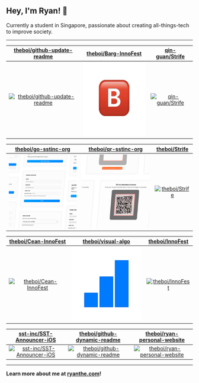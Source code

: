 ## Hey, I'm Ryan! 👋

Currently a student in Singapore, passionate about creating all-things-tech to improve society. 

---

| [theboi/github-update-readme](https://github.com/theboi/github-update-readme) | [theboi/Barg-InnoFest](https://github.com/theboi/Barg-InnoFest) | [qin-guan/Strife](https://github.com/qin-guan/Strife) |
| :-: | :-: | :-: |
| <a href="https://github.com/theboi/github-update-readme"><img src="https://github.com/theboi/github-update-readme/raw/master/DISPLAY.jpg" alt="theboi/github-update-readme" title="theboi/github-update-readme" width="200" height="200"></a> | <a href="https://github.com/theboi/Barg-InnoFest"><img src="https://github.com/theboi/Barg-InnoFest/raw/master/DISPLAY.jpg" alt="theboi/Barg-InnoFest" title="theboi/Barg-InnoFest" width="200" height="200"></a> | <a href="https://github.com/qin-guan/Strife"><img src="https://github.com/theboi/theboi/raw/master/DISPLAY.jpg" alt="qin-guan/Strife" title="qin-guan/Strife" width="200" height="200"></a> |

| [theboi/go-sstinc-org](https://github.com/theboi/go-sstinc-org) | [theboi/qr-sstinc-org](https://github.com/theboi/qr-sstinc-org) | [theboi/Strife](https://github.com/theboi/Strife) |
| :-: | :-: | :-: |
| <a href="https://github.com/theboi/go-sstinc-org"><img src="https://github.com/theboi/go-sstinc-org/raw/master/DISPLAY.jpg" alt="theboi/go-sstinc-org" title="theboi/go-sstinc-org" width="200" height="200"></a> | <a href="https://github.com/theboi/qr-sstinc-org"><img src="https://github.com/theboi/qr-sstinc-org/raw/master/DISPLAY.jpg" alt="theboi/qr-sstinc-org" title="theboi/qr-sstinc-org" width="200" height="200"></a> | <a href="https://github.com/theboi/Strife"><img src="https://github.com/theboi/theboi/raw/master/DISPLAY.jpg" alt="theboi/Strife" title="theboi/Strife" width="200" height="200"></a> |

| [theboi/Cean-InnoFest](https://github.com/theboi/Cean-InnoFest) | [theboi/visual-algo](https://github.com/theboi/visual-algo) | [theboi/InnoFest](https://github.com/theboi/InnoFest) |
| :-: | :-: | :-: |
| <a href="https://github.com/theboi/Cean-InnoFest"><img src="https://github.com/theboi/Cean-InnoFest/raw/master/DISPLAY.jpg" alt="theboi/Cean-InnoFest" title="theboi/Cean-InnoFest" width="200" height="200"></a> | <a href="https://github.com/theboi/visual-algo"><img src="https://github.com/theboi/visual-algo/raw/master/DISPLAY.jpg" alt="theboi/visual-algo" title="theboi/visual-algo" width="200" height="200"></a> | <a href="https://github.com/theboi/InnoFest"><img src="https://github.com/theboi/InnoFest/raw/master/DISPLAY.jpg" alt="theboi/InnoFest" title="theboi/InnoFest" width="200" height="200"></a> |

| [sst-inc/SST-Announcer-iOS](https://github.com/sst-inc/SST-Announcer-iOS) | [theboi/github-dynamic-readme](https://github.com/theboi/github-dynamic-readme) | [theboi/ryan-personal-website](https://github.com/theboi/ryan-personal-website) |
| :-: | :-: | :-: |
| <a href="https://github.com/sst-inc/SST-Announcer-iOS"><img src="https://github.com/theboi/theboi/raw/master/DISPLAY.jpg" alt="sst-inc/SST-Announcer-iOS" title="sst-inc/SST-Announcer-iOS" width="200" height="200"></a> | <a href="https://github.com/theboi/github-dynamic-readme"><img src="https://github.com/theboi/theboi/raw/master/DISPLAY.jpg" alt="theboi/github-dynamic-readme" title="theboi/github-dynamic-readme" width="200" height="200"></a> | <a href="https://github.com/theboi/ryan-personal-website"><img src="https://github.com/theboi/theboi/raw/master/DISPLAY.jpg" alt="theboi/ryan-personal-website" title="theboi/ryan-personal-website" width="200" height="200"></a> |



---

**Learn more about me at [ryanthe.com](https://www.ryanthe.com)!**
